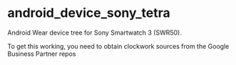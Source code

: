 android_device_sony_tetra
=========================

Android Wear device tree for Sony Smartwatch 3 (SWR50).

To get this working, you need to obtain clockwork sources from the Google Business Partner repos
